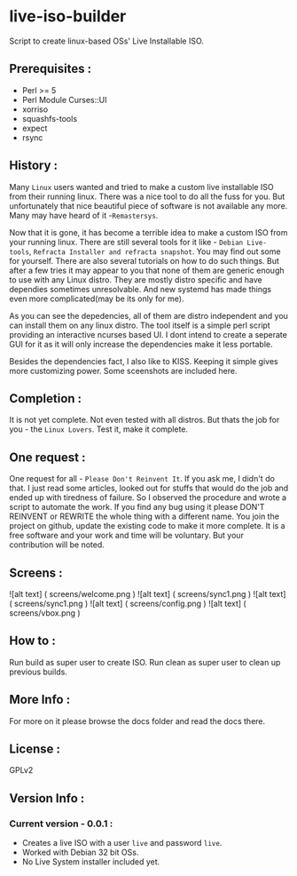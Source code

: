 # live-iso-builder

Script to create linux-based OSs' Live Installable ISO. 

## Prerequisites :

* Perl >= 5 
* Perl Module Curses::UI
* xorriso
* squashfs-tools
* expect
* rsync

## History :

Many `Linux` users wanted and tried to make a custom live installable ISO from their running linux. There was a nice tool to do
all the fuss for you. But unfortunately that nice beautiful piece of software is not available any more. Many may have heard of 
it -`Remastersys`. 

Now that it is gone, it has become a terrible idea to make a custom ISO from your running linux. There are still several tools 
for it like - `Debian Live-tools`, `Refracta Installer and refracta snapshot`. You may find out some for yourself. There are 
also several tutorials on how to do such things. But after a few tries it may appear to you that none of them are generic 
enough to use with any Linux distro. They are mostly distro specific and have dependies sometimes unresolvable. And new 
systemd has made things even more complicated(may be its only for me).

As you can see the depedencies, all of them are distro independent and you can install them on any linux distro. The tool itself
is a simple perl script providing an interactive ncurses based UI. I dont intend to create a seperate GUI for it as it will 
only increase the dependencies make it less portable.

Besides the dependencies fact, I also like to KISS. Keeping it simple gives more customizing power. Some sceenshots are included 
here.

## Completion :

It is not yet complete. Not even tested with all distros. But thats the job for you - the `Linux Lovers`. Test it, make it 
complete.

## One request :

One request for all - `Please Don't Reinvent It`. If you ask me, I didn't do that. I just read some articles, looked out for 
stuffs that would do the job and ended up with tiredness of failure. So I observed the procedure and wrote a script to 
automate the work. If you find any bug using it please DON'T REINVENT or REWRITE the whole thing with a different name. You join 
the project on github, update the existing code to make it more complete. It is a free software and your work and time will
be voluntary. But your contribution will be noted.

## Screens :

![alt text] ( screens/welcome.png )
![alt text] ( screens/sync1.png )
![alt text] ( screens/sync1.png )
![alt text] ( screens/config.png )
![alt text] ( screens/vbox.png )

## How to :

Run build as super user to create ISO. Run clean as super user to clean up previous builds.

## More Info :

For more on it please browse the docs folder and read the docs there.

## License :

GPLv2

## Version Info :

### Current version - 0.0.1 :

* Creates a live ISO with a user `live` and password `live`. 
* Worked with Debian 32 bit OSs.
* No Live System installer included yet.
